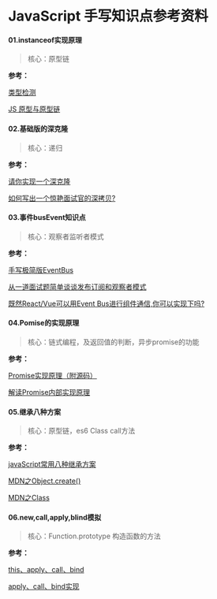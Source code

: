 

# JavaScript 手写知识点参考资料

#### 01.instanceof实现原理

> 核心：原型链

**参考：**

[类型检测](https://juejin.cn/post/6844903494852296711)

[JS 原型与原型链](https://juejin.cn/post/6844903782229213197)



#### 02.基础版的深克隆

> 核心：递归

**参考：**

[请你实现一个深克隆](https://juejin.cn/post/6844903584023183368)

[如何写出一个惊艳面试官的深拷贝?](https://juejin.cn/post/6844903929705136141)



#### 03.事件busEvent知识点

> 核心：观察者监听者模式

**参考：**

[手写极简版EventBus](https://juejin.cn/post/6844903889376919566)

[从一道面试题简单谈谈发布订阅和观察者模式](https://segmentfault.com/a/1190000021272622)

[既然React/Vue可以用Event Bus进行组件通信,你可以实现下吗?](https://juejin.cn/post/6844903587043082247)



#### 04.Pomise的实现原理

> 核心：链式编程，及返回值的判断，异步promise的功能

**参考：**

[Promise实现原理（附源码）](https://juejin.cn/post/6844903665686282253)

[解读Promise内部实现原理](https://juejin.cn/post/6844903521284784142)



#### 05.继承八种方案

> 核心：原型链，es6 Class   call方法

**参考：**

[javaScript常用八种继承方案](https://juejin.cn/post/6844903696111763470#heading-6)

[MDN之Object.create()](https://developer.mozilla.org/zh-CN/docs/Web/JavaScript/Reference/Global_Objects/Object/create)

[MDN之Class](https://developer.mozilla.org/zh-CN/docs/Web/JavaScript/Reference/Classes)



#### 06.new,call,apply,blind模拟

> 核心：Function.prototype 构造函数的方法

**参考：**

[this、apply、call、bind](https://juejin.cn/post/6844903496253177863#heading-14)

[apply、call、bind实现](https://juejin.cn/post/6844904136161361933#heading-41)

